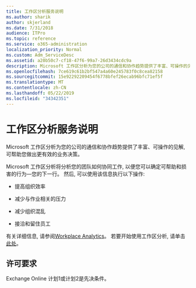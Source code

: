 ```yaml
---
title: 工作区分析服务说明
ms.author: sharik
author: skjerland
ms.date: 7/31/2018
audience: ITPro
ms.topic: reference
ms.service: o365-administration
localization_priority: Normal
ms.custom: Adm_ServiceDesc
ms.assetid: a20b50c7-cf18-47f6-99a7-26d3434cdc9a
description: Microsoft 工作区分析为您的公司的通信和协作趋势提供了丰富、可操作的见解, 可帮助您做出更有效的业务决策。
ms.openlocfilehash: 7ce619c61b2bf547a4a60e245783f0c8cea82158
ms.sourcegitcommit: 15e92292209454f6778bfef26ecab96bfc71ef5f
ms.translationtype: MT
ms.contentlocale: zh-CN
ms.lasthandoff: 05/22/2019
ms.locfileid: "34342351"
---
```

# <a name="workplace-analytics-service-description"></a>工作区分析服务说明

Microsoft 工作区分析为您的公司的通信和协作趋势提供了丰富、可操作的见解, 可帮助您做出更有效的业务决策。
  
Microsoft 工作区分析将分析您的团队如何协同工作, 以便您可以确定可帮助和损害的行为—您的下一行。 然后, 可以使用该信息执行以下操作: 
  
- 提高组织效率
    
- 减少与作业相关的压力
    
- 减少组织混乱
    
- 接洽和留住员工
    
有关详细信息, 请参阅[Workplace Analytics](https://go.microsoft.com/fwlink/?linkid=852492)。 若要开始使用工作区分析, 请单击[此处](https://docs.microsoft.com/en-us/workplace-analytics/overview/get-started)。 
  
## <a name="licensing-requirements"></a>许可要求

Exchange Online 计划1或计划2是先决条件。